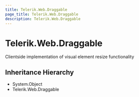 ```yaml
---
title: Telerik.Web.Draggable
page_title: Telerik.Web.Draggable
description: Telerik.Web.Draggable
---
```


# Telerik.Web.Draggable

Clientside implementation of visual element resize functionality

## Inheritance Hierarchy

* System.Object
* Telerik.Web.Draggable


